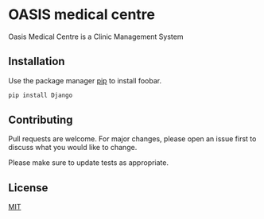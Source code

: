 # OASIS medical centre

Oasis Medical Centre is a Clinic Management System

## Installation

Use the package manager [pip](https://pip.pypa.io/en/stable/) to install foobar.

```bash
pip install Django
```


## Contributing

Pull requests are welcome. For major changes, please open an issue first
to discuss what you would like to change.

Please make sure to update tests as appropriate.

## License

[MIT](https://choosealicense.com/licenses/mit/)
